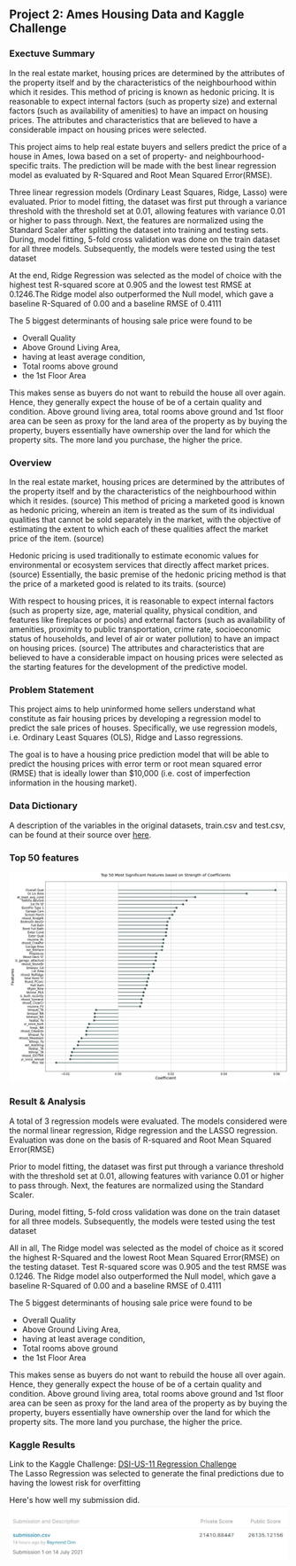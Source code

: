 ## Project 2: Ames Housing Data and Kaggle Challenge

### Exectuve Summary
In the real estate market, housing prices are determined by the attributes of the property itself and by the characteristics of the neighbourhood within which it resides. This method of pricing is known as hedonic pricing. It is reasonable to expect internal factors (such as property size) and external factors (such as availability of amenities) to have an impact on housing prices. The attributes and characteristics that are believed to have a considerable impact on housing prices were selected. 

This project aims to help real estate buyers and sellers predict the price of a house in Ames, Iowa based on a set of property- and neighbourhood-specific traits. The prediction will be made with the best linear regression model as evaluated by R-Squared and Root Mean Squared Error(RMSE). 

Three linear regression models (Ordinary Least Squares, Ridge, Lasso) were evaluated. Prior to model fitting, the dataset was first put through a variance threshold with the threshold set at 0.01, allowing features with variance 0.01 or higher to pass through. Next, the features are normalized using the Standard Scaler after splitting the dataset into training and testing sets. During, model fitting, 5-fold cross validation was done on the train dataset for all three models. Subsequently, the models were tested using the test dataset

At the end, Ridge Regression was selected as the model of choice with the highest test R-squared score at 0.905 and the lowest test RMSE at 0.1246.The Ridge model also outperformed the Null model, which gave a baseline R-Squared of 0.00 and a baseline RMSE of 0.4111

The 5 biggest determinants of housing sale price were found to be 
* Overall Quality 
* Above Ground Living Area, 
* having at least average condition, 
* Total rooms above ground
* the 1st Floor Area

This makes sense as buyers do not want to rebuild the house all over again. Hence, they generally expect the house of be of a certain quality and condition. 
Above ground living area, total rooms above ground and 1st floor area can be seen as proxy for the land area of the property as by buying the property, buyers essentially have ownership over the land for which the property sits. The more land you purchase, the higher the price.


###  Overview
In the real estate market, housing prices are determined by the attributes of the property itself and by the characteristics of the neighbourhood within which it resides. (source) This method of pricing a marketed good is known as hedonic pricing, wherein an item is treated as the sum of its individual qualities that cannot be sold separately in the market, with the objective of estimating the extent to which each of these qualities affect the market price of the item. (source)

Hedonic pricing is used traditionally to estimate economic values for environmental or ecosystem services that directly affect market prices. (source) Essentially, the basic premise of the hedonic pricing method is that the price of a marketed good is related to its traits. (source)

With respect to housing prices, it is reasonable to expect internal factors (such as property size, age, material quality, physical condition, and features like fireplaces or pools) and external factors (such as availability of amenities, proximity to public transportation, crime rate, socioeconomic status of households, and level of air or water pollution) to have an impact on housing prices. (source) The attributes and characteristics that are believed to have a considerable impact on housing prices were selected as the starting features for the development of the predictive model.

### Problem Statement
This project aims to help uninformed home sellers understand what constitute as fair housing prices by developing a regression model to predict the sale prices of houses. Specifically, we use regression models, i.e. Ordinary Least Squares (OLS), Ridge and Lasso regressions.

The goal is to have a housing price prediction model that will be able to predict the housing prices with error term or root mean squared error (RMSE) that is ideally lower than $10,000 (i.e. cost of imperfection information in the housing market).

### Data Dictionary

 A description of the variables in the original datasets, train.csv and test.csv, can be found at their source over [here](http://jse.amstat.org/v19n3/decock/DataDocumentation.txt).
 
### Top 50 features

![](images/features.jpg)

### Result & Analysis
A total of 3 regression models were evaluated. The models considered were the normal linear regression, Ridge regression and the LASSO regression. Evaluation was done on the basis of R-squared and Root Mean Squared Error(RMSE)

Prior to model fitting, the dataset was first put through a variance threshold with the threshold set at 0.01, allowing features with variance 0.01 or higher to pass through. Next, the features are normalized using the Standard Scaler. 

During, model fitting, 5-fold cross validation was done on the train dataset for all three models. Subsequently, the models were tested using the test dataset

All in all, The Ridge model was selected as the model of choice as it scored the highest R-Squared and the lowest Root Mean Squared Error(RMSE) on the testing dataset. Test R-squared score was 0.905 and the test RMSE was 0.1246. The Ridge model also outperformed the Null model, which gave a baseline R-Squared of 0.00 and a baseline RMSE of 0.4111

The 5 biggest determinants of housing sale price were found to be 
* Overall Quality 
* Above Ground Living Area, 
* having at least average condition, 
* Total rooms above ground
* the 1st Floor Area

This makes sense as buyers do not want to rebuild the house all over again. Hence, they generally expect the house of be of a certain quality and condition. 
Above ground living area, total rooms above ground and 1st floor area can be seen as proxy for the land area of the property as by buying the property, buyers essentially have ownership over the land for which the property sits.
The more land you purchase, the higher the price.

### Kaggle Results 
Link to the Kaggle Challenge: [DSI-US-11 Regression Challenge](https://www.kaggle.com/c/dsi-us-11-project-2-regression-challenge)  \
The Lasso Regression was selected to generate the final predictions due to having the lowest risk for overfitting

Here's how well my submission did.
![](images/Kaggle.JPG)
